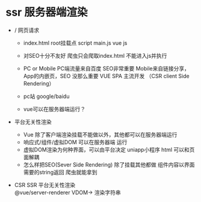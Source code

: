 # ssr 服务器端渲染

- / 网页请求
    - index.html  root挂载点  script main.js
        vue  js
    - 对SEO十分不友好 
        爬虫只会爬取index.html 不能进入js并执行
    - PC or Mobile
        PC端流量来自百度  SEO非常重要
        Mobile来自链接分享，App的内嵌页，SEO 没那么重要  VUE SPA 主流开发 （CSR  client Side Rendering）
    - pc站 google/baidu

    - vue可以在服务器端运行？

- 平台无关性渲染
    - Vue 除了客户端渲染挂载不能做以外，其他都可以在服务器端运行
    - 响应式/组件/虚拟DOM 可以在服务器端 运行
    - 虚拟DOM渲染为何种界面，可以由平台决定
        uniapp小程序
        html
        可以和页面解耦
    - 怎么样把SEO(Sever Side Rendering) 除了挂载其他都做 
        组件内容以界面需要的string返回
        爬虫就能拿到
- CSR SSR 平台无关性渲染  
    @vue/server-renderer  VDOM-> 渲染字符串
    

